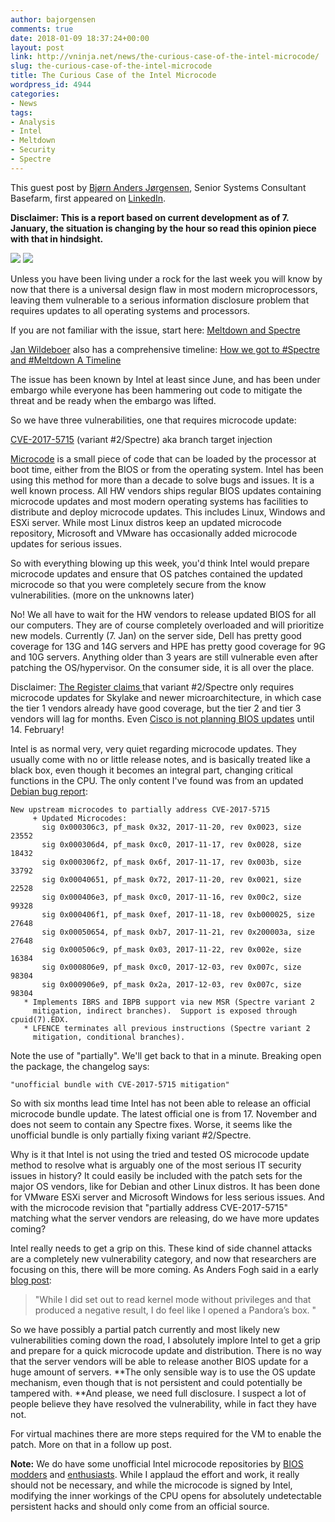 ```yaml
---
author: bajorgensen
comments: true
date: 2018-01-09 18:37:24+00:00
layout: post
link: http://vninja.net/news/the-curious-case-of-the-intel-microcode/
slug: the-curious-case-of-the-intel-microcode
title: The Curious Case of the Intel Microcode
wordpress_id: 4944
categories:
- News
tags:
- Analysis
- Intel
- Meltdown
- Security
- Spectre
---
```


This guest post by [Bjørn Anders Jørgensen](https://twitter.com/bajorgensen), Senior Systems Consultant Basefarm, first appeared on [LinkedIn](https://www.linkedin.com/pulse/curious-case-intel-microcode-bjørn-anders-jørgensen/).



**Disclaimer: This is a report based on current development as of 7. January, the situation is changing by the hour so read this opinion piece with that in hindsight.**



![](http://vninja.net/wordpress/wp-content/uploads/2018/01/spectre-text-252x300.png) ![](http://vninja.net/wordpress/wp-content/uploads/2018/01/meltdown-text-154x300.png)















Unless you have been living under a rock for the last week you will know by now that there is a universal design flaw in most modern microprocessors, leaving them vulnerable to a serious information disclosure problem that requires updates to all operating systems and processors.

If you are not familiar with the issue, start here: [Meltdown and Spectre](https://spectreattack.com)

[Jan Wildeboer](https://plus.google.com/+jwildeboer) also has a comprehensive timeline: [How we got to #Spectre and #Meltdown A Timeline](https://plus.google.com/+jwildeboer/posts/jj6a9JUaovP)

The issue has been known by Intel at least since June, and has been under embargo while everyone has been hammering out code to mitigate the threat and be ready when the embargo was lifted.

So we have three vulnerabilities, one that requires microcode update:

[CVE-2017-5715](https://cve.mitre.org/cgi-bin/cvename.cgi?name=CVE-2017-5715) (variant #2/Spectre) aka branch target injection

[Microcode](https://en.wikipedia.org/wiki/Microcode) is a small piece of code that can be loaded by the processor at boot time, either from the BIOS or from the operating system. Intel has been using this method for more than a decade to solve bugs and issues. It is a well known process. All HW vendors ships regular BIOS updates containing microcode updates and most modern operating systems has facilities to distribute and deploy microcode updates. This includes Linux, Windows and ESXi server. While most Linux distros keep an updated microcode repository, Microsoft and VMware has occasionally added microcode updates for serious issues.

So with everything blowing up this week, you'd think Intel would prepare microcode updates and ensure that OS patches contained the updated microcode so that you were completely secure from the know vulnerabilities. (more on the unknowns later)

No! We all have to wait for the HW vendors to release updated BIOS for all our computers. They are of course completely overloaded and will prioritize new models. Currently (7. Jan) on the server side, Dell has pretty good coverage for 13G and 14G servers and HPE has pretty good coverage for 9G and 10G servers. Anything older than 3 years are still vulnerable even after patching the OS/hypervisor. On the consumer side, it is all over the place.

Disclaimer: [The Register claims ](https://www.theregister.co.uk/2018/01/05/spectre_flaws_explained/)that variant #2/Spectre only requires microcode updates for Skylake and newer microarchitecture, in which case the tier 1 vendors already have good coverage, but the tier 2 and tier 3 vendors will lag for months. Even [Cisco is not planning BIOS updates](https://tools.cisco.com/security/center/content/CiscoSecurityAdvisory/cisco-sa-20180104-cpusidechannel) until 14. February!

Intel is as normal very, very quiet regarding microcode updates. They usually come with no or little release notes, and is basically treated like a black box, even though it becomes an integral part, changing critical functions in the CPU. The only content I've found was from an updated [Debian bug report](https://bugs.debian.org/cgi-bin/bugreport.cgi?bug=886367):


    
    New upstream microcodes to partially address CVE-2017-5715
         + Updated Microcodes:
           sig 0x000306c3, pf_mask 0x32, 2017-11-20, rev 0x0023, size 23552
           sig 0x000306d4, pf_mask 0xc0, 2017-11-17, rev 0x0028, size 18432
           sig 0x000306f2, pf_mask 0x6f, 2017-11-17, rev 0x003b, size 33792
           sig 0x00040651, pf_mask 0x72, 2017-11-20, rev 0x0021, size 22528
           sig 0x000406e3, pf_mask 0xc0, 2017-11-16, rev 0x00c2, size 99328
           sig 0x000406f1, pf_mask 0xef, 2017-11-18, rev 0xb000025, size 27648
           sig 0x00050654, pf_mask 0xb7, 2017-11-21, rev 0x200003a, size 27648
           sig 0x000506c9, pf_mask 0x03, 2017-11-22, rev 0x002e, size 16384
           sig 0x000806e9, pf_mask 0xc0, 2017-12-03, rev 0x007c, size 98304
           sig 0x000906e9, pf_mask 0x2a, 2017-12-03, rev 0x007c, size 98304
       * Implements IBRS and IBPB support via new MSR (Spectre variant 2
         mitigation, indirect branches).  Support is exposed through cpuid(7).EDX.
       * LFENCE terminates all previous instructions (Spectre variant 2
         mitigation, conditional branches).



Note the use of "partially". We'll get back to that in a minute. Breaking open the package, the changelog says:


    
    "unofficial bundle with CVE-2017-5715 mitigation"
    



So with six months lead time Intel has not been able to release an official microcode bundle update. The latest official one is from 17. November and does not seem to contain any Spectre fixes. Worse, it seems like the unofficial bundle is only partially fixing variant #2/Spectre.

Why is it that Intel is not using the tried and tested OS microcode update method to resolve what is arguably one of the most serious IT security issues in history? It could easily be included with the patch sets for the major OS vendors, like for Debian and other Linux distros. It has been done for VMware ESXi server and Microsoft Windows for less serious issues. And with the microcode revision that "partially address CVE-2017-5715" matching what the server vendors are releasing, do we have more updates coming?

Intel really needs to get a grip on this. These kind of side channel attacks are a completely new vulnerability category, and now that researchers are focusing on this, there will be more coming. As Anders Fogh said in a early [blog post](https://cyber.wtf/2017/07/28/negative-result-reading-kernel-memory-from-user-mode/):



<blockquote>"While I did set out to read kernel mode without privileges and that produced a negative result, I do feel like I opened a Pandora’s box. "</blockquote>



So we have possibly a partial patch currently and most likely new vulnerabilities coming down the road, I absolutely implore Intel to get a grip and prepare for a quick microcode update and distribution. There is no way that the server vendors will be able to release another BIOS update for a huge amount of servers. **The only sensible way is to use the OS update mechanism, even though that is not persistent and could potentially be tampered with. **And please, we need full disclosure. I suspect a lot of people believe they have resolved the vulnerability, while in fact they have not.

For virtual machines there are more steps required for the VM to enable the patch. More on that in a follow up post.

**Note:** We do have some unofficial Intel microcode repositories by [BIOS modders](https://www.win-raid.com/t3355f47-Intel-AMD-amp-VIA-CPU-Microcode-Repositories.html#msg45886) and [enthusiasts](https://vibsdepot.v-front.de/wiki/index.php/Cpu-microcode). While I applaud the effort and work, it really should not be necessary, and while the microcode is signed by Intel, modifying the inner workings of the CPU opens for absolutely undetectable persistent hacks and should only come from an official source.


